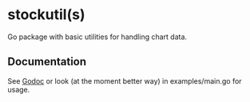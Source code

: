 # stockutil(s)
Go package with basic utilities for handling chart data.
## Documentation
See [Godoc](https://godoc.org/github.com/djboris9/stockutil)
or look (at the moment better way) in examples/main.go for usage.

